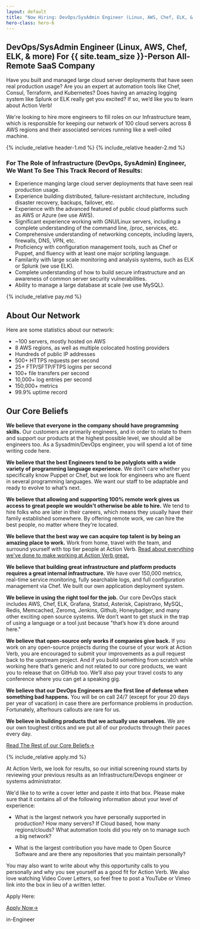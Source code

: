 ```yaml
---
layout: default
title: "Now Hiring: DevOps/SysAdmin Engineer (Linux, AWS, Chef, ELK, & more)"
hero-class: hero-6
---
```


## DevOps/SysAdmin Engineer (Linux, AWS, Chef, ELK, & more) For {{ site.team_size }}-Person All-Remote SaaS Company

Have you built and managed large cloud server deployments that have
seen real production usage?  Are you an expert at automation tools like
Chef, Consul, Terraform, and Kubernetes?  Does having an amazing logging
system like Splunk or ELK really get you excited?  If so, we’d like you to
learn about Action Verb!

We're looking to hire more engineers to fill roles on our Infrastructure
team, which is responsible for keeping our network of 100 cloud servers
across 8 AWS regions and their associated services running like a well-oiled machine.

{% include_relative header-1.md %}
{% include_relative header-2.md %}

### For The Role of Infrastructure (DevOps, SysAdmin) Engineer, We Want To See This Track Record of Results:

* Experience manging large cloud server deployments that have seen real
production usage.
* Experience building distributed, failure-resistant architecture, including
disaster recovery, backups, failover, etc.
* Experience with the advanced featured of public cloud platforms such
as AWS or Azure (we use AWS).
* Significant experience working with GNU/Linux servers, including a
complete understanding of the command line, /proc, services, etc.
* Comprehensive understanding of networking concepts, including layers,
firewalls, DNS, VPN, etc.
* Proficiency with configuration management tools, such as Chef or
Puppet, and fluency with at least one major scripting language.
* Familarity with large scale monitoring and analysis systems, such as
ELK or Splunk (we use ELK).
 * Complete understanding of how to build secure infrastructure and an awareness of
common server security vulnerabilities.
* Ability to manage a large database at scale (we use MySQL).

{% include_relative pay.md %}


## About Our Network

Here are some statistics about our network:

 * ~100 servers, mostly hosted on AWS
 * 8 AWS regions, as well as multiple colocated hosting providers
 * Hundreds of public IP addresses
 * 500+ HTTPS requests per second
 * 25+ FTP/SFTP/FTPS logins per second
 * 100+ file transfers per second
 * 10,000+ log entries per second
 * 150,000+ metrics
 * 99.9% uptime record


## Our Core Beliefs

**We believe that everyone in the company should have
programming skills.** Our customers are primarily engineers, and in order
to relate to them and support our products at the highest possible
level, we should all be engineers too.  As a Sysadmin/DevOps engineer,
you will spend a lot of time writing code here.

**We believe that the best Engineers tend to be polyglots with a wide
variety of programming language experience.** We don’t care whether you
specifically know Puppet or Chef, but we look for engineers who are
fluent in several programming languages. We want our staff to be
adaptable and ready to evolve to what’s next.

**We believe that allowing and supporting 100% remote work gives us
access to great people we wouldn't otherwise be able to hire.**  We tend
to hire folks who are later in their careers, which means they usually
have their family established somewhere.  By offering remote work, we
can hire the best people, no matter where they're located.

**We believe that the best way we can acquire top talent is by being an
amazing place to work.**  Work from home, travel with the team, and
surround yourself with top tier people at Action Verb.
[Read about everything we've done to make
working at Action Verb great.](https://actionverb.com/working-at-action-verb)

**We believe that building great infrastructure and platform products
requires a great internal infrastructure.** We have over 150,000 metrics,
real-time service monitoring, fully searchable logs, and full
configuration management via Chef.  We built our own application deployment system.

**We believe in using the right tool for the job.** Our core DevOps stack includes
AWS, Chef, ELK, Grafana, Statsd, Asterisk, Capistrano, MySQL, Redis,
Memcached, Zeromq, Jenkins, Github, Honeybadger, and many other exciting open source
systems. We don’t want to get stuck in the trap of using a language or a
tool just because "that’s how it’s done around here."

**We believe that open-source only works if companies give back.**  If you
work on any open-source projects during the course of your work at
Action Verb, you are encouraged to submit your improvements as a pull
request back to the upstream project.  And if you build something from
scratch while working here that’s generic and not related to our core
products, we want you to release that on GitHub too.  We’ll also pay
your travel costs to any conference where you can get a speaking gig.

**We believe that our DevOps Engineers are the first line of defense
when something bad happens.** You will be on call 24/7 (except for your
20 days per year of vacation) in case there are performance problems in production.
Fortunately, afterhours callouts are rare for us.

**We believe in building products that we actually use ourselves.** We are
our own toughest critics and we put all of our products through their
paces every day.

<p><a class="page-btn f7 f5-ns ttu tracked-slight mb2" href="/core-beliefs">Read The Rest of our Core Beliefs<span class="pl1">&#8594;</span></a></p>

{% include_relative apply.md %}

At Action Verb, we look for results, so our initial screening round
starts by reviewing your previous results as an Infrastructure/Devops
engineer or systems administrator.

We'd like to to write a cover letter and paste it into that box.  Please make sure
that it contains all of the following information about your level of experience:

 * What is the largest network you have personally supported in
 production?  How many servers?  If Cloud based, how many
 regions/clouds? What automation tools did you rely on
 to manage such a big network?

 * What is the largest contribution you have made to Open Source
 Software and are there any repositories that you maintain personally?

You may also want to write about why this opportunity calls to you
personally and why you see yourself as a good fit for Action Verb.  We
also love watching Video Cover Letters, so feel free to post a YouTube
or Vimeo link into the box in lieu of a written letter.

Apply Here:

<p><a class="page-btn f7 f5-ns ttu tracked-slight mb2" href="http://actionverb.applytojob.com/apply/cFydMsuRwy/DevOpsSysadm">Apply Now<span class="pl1">&#8594;</span></a></p>in-Engineer
